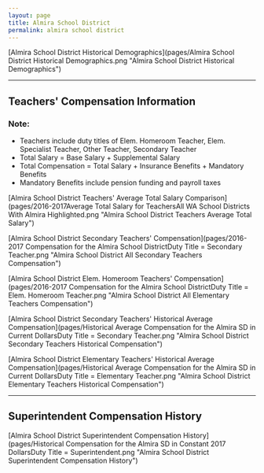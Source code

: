 ```yaml
---
layout: page
title: Almira School District
permalink: almira school district
---
```



[Almira School District Historical Demographics](pages/Almira School District Historical Demographics.png "Almira School District Historical Demographics")

___

## Teachers' Compensation Information
### Note:
- Teachers include duty titles of Elem. Homeroom Teacher, Elem. Specialist Teacher, Other Teacher, Secondary Teacher
- Total Salary = Base Salary + Supplemental Salary
- Total Compensation = Total Salary + Insurance Benefits + Mandatory Benefits
- Mandatory Benefits include pension funding and payroll taxes

[Almira School District Teachers' Average Total Salary Comparison](pages/2016-2017Average Total Salary for TeachersAll WA School Districts With Almira Highlighted.png "Almira School District Teachers Average Total Salary")

[Almira School District Secondary Teachers' Compensation](pages/2016-2017 Compensation for the Almira School DistrictDuty Title = Secondary Teacher.png "Almira School District All Secondary Teachers Compensation")

[Almira School District Elem. Homeroom Teachers' Compensation](pages/2016-2017 Compensation for the Almira School DistrictDuty Title = Elem. Homeroom Teacher.png "Almira School District All Elementary Teachers Compensation")

[Almira School District Secondary Teachers' Historical Average Compensation](pages/Historical Average Compensation for the Almira SD in Current DollarsDuty Title = Secondary Teacher.png "Almira School District Secondary Teachers Historical Compensation")

[Almira School District Elementary Teachers' Historical Average Compensation](pages/Historical Average Compensation for the Almira SD in Current DollarsDuty Title = Elementary Teacher.png "Almira School District Elementary Teachers Historical Compensation")


___

## Superintendent Compensation History

[Almira School District Superintendent Compensation History](pages/Historical Compensation for the Almira SD in Constant 2017 DollarsDuty Title = Superintendent.png "Almira School District Superintendent Compensation History")

